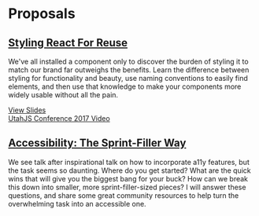# Proposals

## <a href="https://github.com/knittingcodemonkey/presentation-proposals/blob/master/styling-react-for-reuse.md">Styling React For Reuse</a>
We've all installed a component only to discover the burden of styling it to match our brand far outweighs the benefits. 
Learn the difference between styling for functionality and beauty, use naming conventions to easily find elements, and 
then use that knowledge to make your components more widely usable without all the pain.

<a href="http://styling-react-for-reuse.surge.sh">View Slides</a><br />
<a href="https://www.youtube.com/watch?v=1H8TO1fVuLY">UtahJS Conference 2017 Video</a>


## <a href="https://github.com/knittingcodemonkey/presentation-proposals/blob/master/accessibility-the_sprint-filler_way.md">Accessibility: The Sprint-Filler Way</a>
We see talk after inspirational talk on how to incorporate a11y features, but the task seems so daunting. Where do you get started? What are the quick wins that will give you the biggest bang for your buck? How can we break this down into smaller, more sprint-filler-sized pieces? I will answer these questions, and share some great community resources to help turn the overwhelming task into an accessible one.
